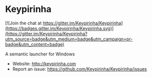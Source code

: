 # Keypirinha

[![Join the chat at https://gitter.im/Keypirinha/Keypirinha](https://badges.gitter.im/Keypirinha/Keypirinha.svg)](https://gitter.im/Keypirinha/Keypirinha?utm_source=badge&utm_medium=badge&utm_campaign=pr-badge&utm_content=badge)

A semantic launcher for Windows

* Website:
  http://keypirinha.com
* Report an issue:
  https://github.com/Keypirinha/Keypirinha/issues
